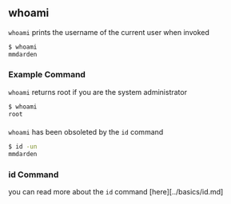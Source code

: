 ---
---

whoami
--
`whoami` prints the username of the current user when invoked
<!-- one line explanation would go here -->

<!-- minimal example -->
~~~ bash
$ whoami
mmdarden

~~~

<!--more-->

### Example Command
`whoami` returns root if you are the system administrator
~~~ bash
$ whoami
root

~~~
#### 
`whoami` has been obsoleted by the `id` command

~~~ bash
$ id -un
mmdarden

~~~

### id Command
you can read more about the `id` command [here][../basics/id.md]
